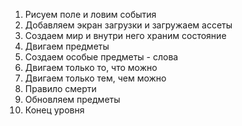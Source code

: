 1. Рисуем поле и ловим события
2. Добавляем экран загрузки и загружаем ассеты
3. Создаем мир и внутри него храним состояние
4. Двигаем предметы
5. Создаем особые предметы - слова
6. Двигаем только то, что можно
7. Двигаем только тем, чем можно
8. Правило смерти
9. Обновляем предметы
10. Конец уровня